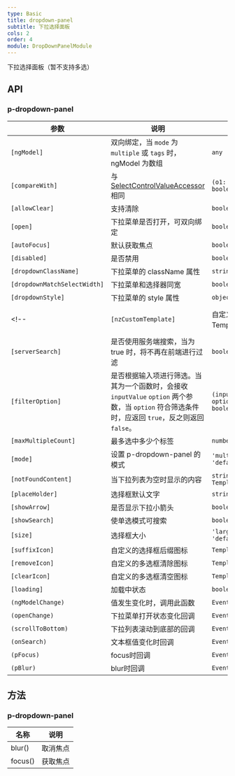 ```yaml
---
type: Basic
title: dropdown-panel
subtitle: 下拉选择面板
cols: 2
order: 4
module: DropDownPanelModule
---
```


下拉选择面板（暂不支持多选）

## API

### p-dropdown-panel

| 参数 | 说明 | 类型 | 默认值 |
| --- | --- | --- | --- |
| `[ngModel]` | 双向绑定，当 `mode` 为 `multiple` 或 `tags` 时，ngModel 为数组 | `any \| any[]` | - |
| `[compareWith]` | 与 [SelectControlValueAccessor](https://angular.io/api/forms/SelectControlValueAccessor#caveat-option-selection) 相同 | `(o1: any, o2: any) => boolean` | `(o1: any, o2: any) => o1===o2` |
| `[allowClear]` | 支持清除 | `boolean` | `true` |
| `[open]` | 下拉菜单是否打开，可双向绑定 | `boolean` | `false` |
| `[autoFocus]` | 默认获取焦点 | `boolean` | `false` |
| `[disabled]` | 是否禁用 | `boolean` | `false` |
| `[dropdownClassName]` | 下拉菜单的 className 属性 | `string` | - |
| `[dropdownMatchSelectWidth]` | 下拉菜单和选择器同宽 | `boolean` | `false` |
| `[dropdownStyle]` | 下拉菜单的 style 属性 | `object` | - |
<!-- | `[nzCustomTemplate]` | 自定义选择框的Template内容 | `TemplateRef<{ $implicit: NzOptionComponent }>` | - | -->
| `[serverSearch]` | 是否使用服务端搜索，当为 true 时，将不再在前端进行过滤 | `boolean` | `false` |
| `[filterOption]` | 是否根据输入项进行筛选。当其为一个函数时，会接收 `inputValue` `option` 两个参数，当 `option` 符合筛选条件时，应返回 `true`，反之则返回 `false`。 | `(input?: string, option?: POption) => boolean;` | - |
| `[maxMultipleCount]` | 最多选中多少个标签| `number` | `Infinity` |
| `[mode]` | 设置 p-dropdown-panel 的模式 | `'multiple' \| 'tags' \| 'default'` | `'default'` |
| `[notFoundContent]` | 当下拉列表为空时显示的内容 | `string \| TemplateRef<void>` | - |
| `[placeHolder]` | 选择框默认文字 | `string` | - |
| `[showArrow]` | 是否显示下拉小箭头 | `boolean` | `true` |
| `[showSearch]` | 使单选模式可搜索 | `boolean` | `false` |
| `[size]` | 选择框大小 | `'large' \| 'small' \| 'default'` | `'default'` |
| `[suffixIcon]` | 自定义的选择框后缀图标 | `TemplateRef<void>` | - |
| `[removeIcon]` | 自定义的多选框清除图标 | `TemplateRef<void>` | - |
| `[clearIcon]` | 自定义的多选框清空图标 | `TemplateRef<void>` | - |
| `[loading]` | 加载中状态 | `boolean` | `false` |
| `(ngModelChange)` | 值发生变化时，调用此函数 | `EventEmitter<any[]>` | - |
| `(openChange)` | 下拉菜单打开状态变化回调 | `EventEmitter<boolean>` | - |
| `(scrollToBottom)` | 下拉列表滚动到底部的回调 | `EventEmitter<void>` | - |
| `(onSearch)` | 文本框值变化时回调 | `EventEmitter<string>` | - |
| `(pFocus)` | focus时回调 | `EventEmitter<void>` | - |
| `(pBlur)` | blur时回调 | `EventEmitter<void>` | - |


## 方法

### p-dropdown-panel

| 名称 | 说明 |
| --- | --- |
| blur() | 取消焦点 |
| focus() | 获取焦点 |

